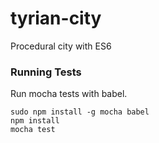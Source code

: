# tyrian-city

Procedural city with ES6

### Running Tests

Run mocha tests with babel.

```
sudo npm install -g mocha babel
npm install
mocha test
```
